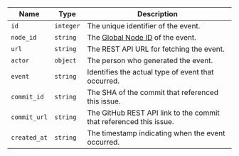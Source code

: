 Name | Type | Description
-----|------|--------------
`id` | `integer` | The unique identifier of the event.
`node_id` | `string` | The [Global Node ID](/v4/guides/using-global-node-ids) of the event.
`url`| `string` | The REST API URL for fetching the event.
`actor` | `object`| The person who generated the event.
`event` | `string` | Identifies the actual type of event that occurred.
`commit_id` | `string` | The SHA of the commit that referenced this issue.
`commit_url` | `string` | The GitHub REST API link to the commit that referenced this issue.
`created_at` | `string` | The timestamp indicating when the event occurred.